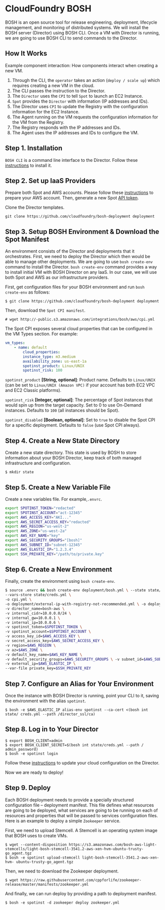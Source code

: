 # CloudFoundry BOSH

BOSH is an open source tool for release engineering, deployment, lifecycle management, and monitoring of distributed systems. We will install the BOSH server (Director) using BOSH CLI. Once a VM with Director is running, we are going to use BOSH CLI to send commands to the Director.

## How It Works

Example component interaction: How components interact when creating a new VM.

1. Through the CLI, the `operator` takes an action (`deploy / scale up`) which requires creating a new VM in the cloud.
2. The CLI passes the instruction to the Director.
3. The `Director` uses the `CPI` to tell `Spot` to launch an EC2 Instance.
4. `Spot` provides the `Director` with information (IP addresses and IDs).
5. The Director uses `CPI` to update the Registry with the configuration information for the EC2 Instance.
6. The Agent running on the VM requests the configuration information for the VM from the Registry.
7. The Registry responds with the IP addresses and IDs.
8. The Agent uses the IP addresses and IDs to configure the VM.

## Step 1. Installation

`BOSH CLI` is a command line interface to the Director. Follow these [instructions](https://bosh.io/docs/cli-v2/#install) to install it.

## Step 2. Set up IaaS Providers

Prepare both Spot and AWS accounts. Please follow these [instructions](https://support.spot.io/provisioning-and-cicd/provisioning-and-cicd/more-provisioning-tools/cloudfoundry-bosh/) to prepare your AWS account. Then, generate a new Spot [API token](https://console..com/spt/auth/signIn).

Clone the Director templates.

`git clone https://github.com/cloudfoundry/bosh-deployment deployment`

## Step 3. Setup BOSH Environment & Download the Spot Manifest

An environment consists of the Director and deployments that it orchestrates. First, we need to deploy the Director which then would be able to manage other deployments.
We are going to use `bosh create-env` command to install the Director. `bosh create-env` command provides a way to install initial VM with BOSH Director on any IaaS. In our case, we will use both Spot and AWS as our infrastructure providers.

First, get configuration files for your BOSH environment and run `bosh create-env` as follows:

`$ git clone https://github.com/cloudfoundry/bosh-deployment deployment`

Then, download the `Spot CPI manifest`.

`# wget http://-public.s3.amazonaws.com/integrations/bosh/aws/cpi.yml`

The Spot CPI exposes several cloud properties that can be configured in the VM Types section.
For example:

```yaml
vm_types:
    - name: default
        cloud_properties:
        instance_type: m3.medium
        availability_zone: us-east-1a
        spotinst_product: Linux/UNIX
        spotinst_risk: 100
```

`spotinst_product` **[String, optional]**: Product name. Defaults to `Linux/UNIX` (can be set to `Linux/UNIX (Amazon VPC)` if your account has both EC2 VPC and EC2 Classic platforms).

`spotinst_risk` **[Integer, optional]**: The percentage of Spot instances that would spin up from the target capacity. Set to 0 to use On-Demand instances. Defaults to `100` (all instances should be Spot).

`spotinst_disabled` **[Boolean, optional]**: Set to `true` to disable the Spot CPI for a specific deployment. Defaults to `false` (use Spot CPI always).

## Step 4. Create a New State Directory

Create a new state directory. This state is used by BOSH to store information about your BOSH Director, keep track of both managed infrastructure and configuration.

`$ mkdir state`

## Step 5. Create a New Variable File

Create a new variables file. For example,`.envrc`.

```sh
export SPOTINST_TOKEN="redacted"
export SPOTINST_ACCOUNT="act-12345"
export AWS_ACCESS_KEY="AKI..."
export AWS_SECRET_ACCESS_KEY="redacted"
export AWS_REGION="us-west-2"
export AWS_ZONE="us-west-2a"
export AWS_KEY_NAME="key"
export AWS_SECURITY_GROUPS="[bosh]"
export AWS_SUBNET_ID="subnet-12345"
export AWS_ELASTIC_IP="1.2.3.4"
export SSH_PRIVATE_KEY="/path/to/private.key"
```

## Step 6. Create a New Environment

Finally, create the environment using `bosh create-env`.

```sh
$ source .envrc && bosh create-env deployment/bosh.yml \ --state state/state.json \
--vars-store state/creds.yml \
-o cpi.yml \
-o deployment/external-ip-with-registry-not-recommended.yml \ -o deployment/jumpbox-user.yml \
-v director_name=bosh-aws \
-v internal_cidr=10.0.0.0/24 \
-v internal_gw=10.0.0.1 \
-v internal_ip=10.0.0.6 \
-v spotinst_token=$SPOTINST_TOKEN \
-v spotinst_account=$SPOTINST_ACCOUNT \
-v access_key_id=$AWS_ACCESS_KEY \
-v secret_access_key=$AWS_SECRET_ACCESS_KEY \
-v region=$AWS_REGION \
-v az=$AWS_ZONE \
-v default_key_name=$AWS_KEY_NAME \
-v default_security_groups=$AWS_SECURITY_GROUPS \ -v subnet_id=$AWS_SUBNET_ID \
-v external_ip=$AWS_ELASTIC_IP \
--var-file private_key=$SSH_PRIVATE_KEY
```

## Step 7. Configure an Alias for Your Environment

Once the instance with BOSH Director is running, point your CLI to it, saving the environment with the alias `spotinst`.

`$ bosh -e $AWS_ELASTIC_IP alias-env spotinst --ca-cert <(bosh int state/ creds.yml --path /director_ssl/ca)`

## Step 8. Log in to Your Director

```
$ export BOSH_CLIENT=admin
$ export BOSH_CLIENT_SECRET=$(bosh int state/creds.yml --path / admin_password)
$ bosh -e spotinst login
```

Follow these [instructions](https://bosh.io/docs/cloud-config.html#update) to update your cloud configuration on the Director.

Now we are ready to deploy!

## Step 9. Deploy

Each BOSH deployment needs to provide a specially structured configuration file – deployment manifest. This file defines what resources are going to be deployed, what services are going to be running on each of resources and properties that will be passed to services configuration files.
Here is an example to deploy a simple `Zookeeper` service.

First, we need to upload Stemcell. A Stemcell is an operating system image that BOSH uses to create VMs.

```
$ wget --content-disposition https://s3.amazonaws.com/bosh-aws-light-stemcells/light-bosh-stemcell-3541.2-aws-xen-hvm-ubuntu-trusty-go_agent.tgz
$ bosh -e spotinst upload-stemcell light-bosh-stemcell-3541.2-aws-xen-hvm- ubuntu-trusty-go_agent.tgz
```

Then, we need to download the Zookeeper deployment.

```
$ wget https://raw.githubusercontent.com/cppforlife/zookeeper-release/master/manifests/zookeeper.yml
```
And finally, we can run deploy by providing a path to deployment manifest.

```
$ bosh -e spotinst -d zookeeper deploy zookeeper.yml
```
